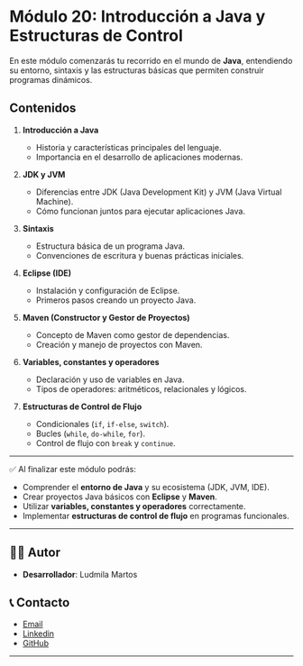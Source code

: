 # Módulo 20: Introducción a Java y Estructuras de Control  

En este módulo comenzarás tu recorrido en el mundo de **Java**, entendiendo su entorno, sintaxis y las estructuras básicas que permiten construir programas dinámicos.  

## Contenidos  

1. **Introducción a Java**  
   - Historia y características principales del lenguaje.  
   - Importancia en el desarrollo de aplicaciones modernas.  

2. **JDK y JVM**  
   - Diferencias entre JDK (Java Development Kit) y JVM (Java Virtual Machine).  
   - Cómo funcionan juntos para ejecutar aplicaciones Java.  

3. **Sintaxis**  
   - Estructura básica de un programa Java.  
   - Convenciones de escritura y buenas prácticas iniciales.  

4. **Eclipse (IDE)**  
   - Instalación y configuración de Eclipse.  
   - Primeros pasos creando un proyecto Java.  

5. **Maven (Constructor y Gestor de Proyectos)**  
   - Concepto de Maven como gestor de dependencias.  
   - Creación y manejo de proyectos con Maven.  

6. **Variables, constantes y operadores**  
   - Declaración y uso de variables en Java.  
   - Tipos de operadores: aritméticos, relacionales y lógicos.  

7. **Estructuras de Control de Flujo**  
   - Condicionales (`if`, `if-else`, `switch`).  
   - Bucles (`while`, `do-while`, `for`).  
   - Control de flujo con `break` y `continue`.  

---  

✅ Al finalizar este módulo podrás:  
- Comprender el **entorno de Java** y su ecosistema (JDK, JVM, IDE).  
- Crear proyectos Java básicos con **Eclipse** y **Maven**.  
- Utilizar **variables, constantes y operadores** correctamente.  
- Implementar **estructuras de control de flujo** en programas funcionales.  

---

## 👨‍💻 Autor

- **Desarrollador**: Ludmila Martos

## 📞 Contacto

-  [Email](ludmilamartos@gmail.com)
-  [Linkedin](https://www.linkedin.com/in/ludmimar89/)
- [GitHub](https://github.com/Ludmimar)

---
